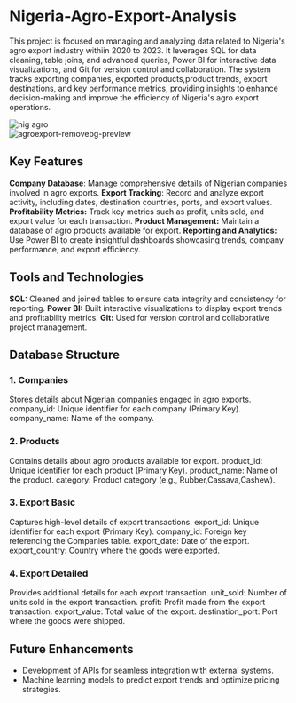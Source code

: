 # Nigeria-Agro-Export-Analysis
This project is focused on managing and analyzing data related to Nigeria's agro export industry withiin 2020 to 2023. It leverages SQL for data cleaning, table joins, and advanced queries, Power BI for interactive data visualizations, and Git for version control and collaboration. The system tracks exporting companies, exported products,product trends, export destinations, and key performance metrics, providing insights to enhance decision-making and improve the efficiency of Nigeria's agro export operations.

  ![nig agro](https://github.com/user-attachments/assets/e134af53-b658-460e-bc2a-b374be31e7c1)   
![agroexport-removebg-preview](https://github.com/user-attachments/assets/c382fbb6-36d5-4590-a526-a34b1d503cf9) 

## Key Features
**Company Database**: Manage comprehensive details of Nigerian companies involved in agro exports.
**Export Tracking**: Record and analyze export activity, including dates, destination countries, ports, and export values.
**Profitability Metrics:** Track key metrics such as profit, units sold, and export value for each transaction.
**Product Management:** Maintain a database of agro products available for export.
**Reporting and Analytics:** Use Power BI to create insightful dashboards showcasing trends, company performance, and export efficiency.

## Tools and Technologies
**SQL:** Cleaned and joined tables to ensure data integrity and consistency for reporting.
**Power BI:** Built interactive visualizations to display export trends and profitability metrics.
**Git:** Used for version control and collaborative project management.

## Database Structure
### 1. Companies
Stores details about Nigerian companies engaged in agro exports.
company_id: Unique identifier for each company (Primary Key).
company_name: Name of the company.
### 2. Products
Contains details about agro products available for export.
product_id: Unique identifier for each product (Primary Key).
product_name: Name of the product.
category: Product category (e.g., Rubber,Cassava,Cashew).
### 3. Export Basic
Captures high-level details of export transactions.
export_id: Unique identifier for each export (Primary Key).
company_id: Foreign key referencing the Companies table.
export_date: Date of the export.
export_country: Country where the goods were exported.
### 4. Export Detailed
Provides additional details for each export transaction.
unit_sold: Number of units sold in the export transaction.
profit: Profit made from the export transaction.
export_value: Total value of the export.
destination_port: Port where the goods were shipped.
## Future Enhancements
- Development of APIs for seamless integration with external systems.
- Machine learning models to predict export trends and optimize pricing strategies.

